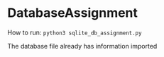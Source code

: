 # DatabaseAssignment
 
How to run:
``python3 sqlite_db_assignment.py``

The database file already has information imported